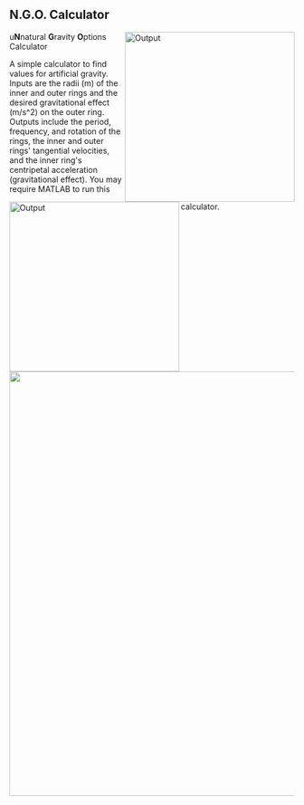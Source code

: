 ## N.G.O. Calculator

<img src="https://imgur.com/2rwMzMU.png" alt="Output" width="300" align="right">

<img src="https://imgur.com/BRScIK6.png" alt="Output" width="300" align="left">

u**N**natural **G**ravity **O**ptions Calculator

A simple calculator to find values for artificial gravity.  Inputs are the radii (m) of the inner and outer rings and the desired gravitational effect (m/s^2) on the outer ring.  Outputs include the period, frequency, and rotation of the rings, the inner and outer rings' tangential velocities, and the inner ring's centripetal acceleration (gravitational effect).  You may require MATLAB to run this calculator.

<br/>
<br/>
<br/>

<p align="center"> <img width="750" src="https://imgur.com/a78nFEN.png"> </p>
